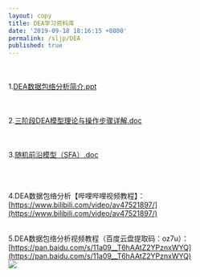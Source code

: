 ```yaml
---
layout: copy
title: DEA学习资料库
date: '2019-09-18 18:16:15 +0800'
permalink: /sljp/DEA
published: true
---
```

<br><br>
1.[DEA数据包络分析简介.ppt](http://lvxiong7zg.ufile.ucloud.com.cn/DEA模型.ppt?UCloudPublicKey=zH1tXB1v72BYQh4Sf6Ie7SyRwfNpA2MqTDXq7e6X&Signature=Ac%2BKRs4MoEjCkgEJpu58%2BR0O3Ac%3D&Expires=1568798043)

<br><br>
2.[三阶段DEA模型理论与操作步骤详解.doc](http://lvxiong7zg.ufile.ucloud.com.cn/三阶段DEA模型理论与操作步骤详解.doc?UCloudPublicKey=zH1tXB1v72BYQh4Sf6Ie7SyRwfNpA2MqTDXq7e6X&Signature=ilLTWBZaJZ8X%2B5CxZCzvuF%2F8flU%3D&Expires=1568798106)

<br><br>
3.[随机前沿模型（SFA）.doc](http://lvxiong7zg.ufile.ucloud.com.cn/随机前沿模型（SFA）.doc?UCloudPublicKey=zH1tXB1v72BYQh4Sf6Ie7SyRwfNpA2MqTDXq7e6X&Signature=O0p8fiM8CZWa6mgXQG3TSz23nZs%3D&Expires=1568798151)

<br><br>

4.DEA数据包络分析【哔哩哔哩视频教程】：<br>
[https://www.bilibili.com/video/av47521897/](https://www.bilibili.com/video/av47521897/)
<br><br>

5.DEA数据包络分析视频教程（百度云盘提取码：oz7u）：<br>
[https://pan.baidu.com/s/11a09__T6hAAtZ2YPznxWYQ](https://pan.baidu.com/s/11a09__T6hAAtZ2YPznxWYQ)
<br>
![]({{site.baseurl}}/http://lvxiong7zg.ufile.ucloud.com.cn/DEA包络分析知识目录.png?UCloudPublicKey=zH1tXB1v72BYQh4Sf6Ie7SyRwfNpA2MqTDXq7e6X&Signature=enGZvuXYWFup6u8yPV%2B%2B3N0na%2FI%3D&Expires=1568798360)